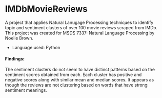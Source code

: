 # IMDbMovieReviews
A project that applies Natural Lanugage Processing techniques to identify topic and sentiment clusters of over 100 movie reviews scraped from IMDb. This project was created for MSDS 7337: Natural Language Processing by Noelle Brown.

* Language used: Python

#### Findings:  
The sentiment clusters do not seem to have distinct patterns based on the sentiment scores obtained from each. Each cluster has positive and negative scores along with similar mean and median scores. It appears as though the reviews are not clustering based on words that have strong sentiment meanings.

